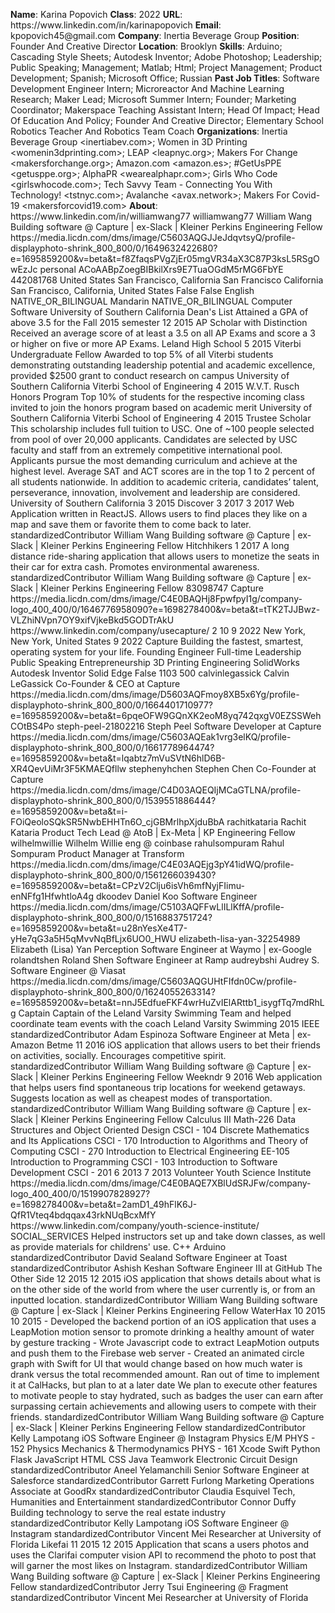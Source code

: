 **Name**: Karina Popovich
**Class**: 2022
**URL**: https://www\.linkedin\.com/in/karinapopovich
**Email**: kpopovich45@gmail\.com
**Company**: Inertia Beverage Group
**Position**: Founder And Creative Director
**Location**: Brooklyn
**Skills**: Arduino; Cascading Style Sheets; Autodesk Inventor; Adobe Photoshop; Leadership; Public Speaking; Management; Matlab; Html; Project Management; Product Development; Spanish; Microsoft Office; Russian
**Past Job Titles**: Software Development Engineer Intern; Microreactor And Machine Learning Research; Maker Lead; Microsoft Summer Intern; Founder; Marketing Coordinator; Makerspace Teaching Assistant Intern; Head Of Impact; Head Of Education And Policy; Founder And Creative Director; Elementary School Robotics Teacher And Robotics Team Coach
**Organizations**: Inertia Beverage Group <inertiabev\.com>; Women in 3D Printing <womenin3dprinting\.com>; LEAP <leapnyc\.org>; Makers For Change <makersforchange\.org>; Amazon\.com <amazon\.es>; \#GetUsPPE <getusppe\.org>; AlphaPR <wearealphapr\.com>; Girls Who Code <girlswhocode\.com>; Tech Savvy Team \- Connecting You With Technology\! <tstnyc\.com>; Avalanche <avax\.network>; Makers For Covid\-19 <makersforcovid19\.com>
**About**: https://www\.linkedin\.com/in/williamwang77 williamwang77 William Wang Building software @ Capture | ex\-Slack | Kleiner Perkins Engineering Fellow https://media\.licdn\.com/dms/image/C5603AQGJJeJdqvtsyQ/profile\-displayphoto\-shrink\_800\_800/0/1649632422680?e=1695859200&v=beta&t=f8ZfaqsPVgZjEr05mgVR34aX3C87P3ksL5RSgOwEzJc personal ACoAABpZoegBIBkilXrs9E7TuaOGdM5rMG6FbYE 442081768 United States San Francisco, California San Francisco California San Francisco, California, United States False False English NATIVE\_OR\_BILINGUAL Mandarin NATIVE\_OR\_BILINGUAL Computer Software University of Southern California Dean's List Attained a GPA of above 3\.5 for the Fall 2015 semester 12 2015 AP Scholar with Distinction Received an average score of at least a 3\.5 on all AP Exams and score a 3 or higher on five or more AP Exams\. Leland High School 5 2015 Viterbi Undergraduate Fellow Awarded to top 5% of all Viterbi students demonstrating outstanding leadership potential and academic excellence, provided $2500 grant to conduct research on campus University of Southern California Viterbi School of Engineering 4 2015 W\.V\.T\. Rusch Honors Program Top 10% of students for the respective incoming class invited to join the honors program based on academic merit University of Southern California Viterbi School of Engineering 4 2015 Trustee Scholar This scholarship includes full tuition to USC\. One of ~100 people selected from pool of over 20,000 applicants\.   Candidates are selected by USC faculty and staff from an extremely competitive international pool\. Applicants pursue the most demanding curriculum and achieve at the highest level\.  Average SAT and ACT scores are in the top 1 to 2 percent of all students nationwide\. In addition to academic criteria, candidates’ talent, perseverance, innovation, involvement and leadership are considered\. University of Southern California 3 2015 Discover 3 2017 3 2017 Web Application written in ReactJS\. Allows users to find places they like on a map and save them or favorite them to come back to later\.  standardizedContributor William Wang Building software @ Capture | ex\-Slack | Kleiner Perkins Engineering Fellow Hitchhikers 1 2017 A long distance ride\-sharing application that allows users to monetize the seats in their car for extra cash\. Promotes environmental awareness\. standardizedContributor William Wang Building software @ Capture | ex\-Slack | Kleiner Perkins Engineering Fellow 83098747 Capture https://media\.licdn\.com/dms/image/C4E0BAQHj8FpwfpyI1g/company\-logo\_400\_400/0/1646776958090?e=1698278400&v=beta&t=tTK2TJJBwz\-VLZhiNVpn7OY9xifVjkeBkd5GODTrAkU https://www\.linkedin\.com/company/usecapture/ 2 10 9 2022 New York, New York, United States 9 2022 Capture Building the fastest, smartest, operating system for your life\. Founding Engineer Full\-time Leadership Public Speaking Entrepreneurship 3D Printing Engineering SolidWorks Autodesk Inventor Solid Edge False 1103 500 calvinlegassick Calvin LeGassick Co\-Founder & CEO at Capture https://media\.licdn\.com/dms/image/D5603AQFmoy8XB5x6Yg/profile\-displayphoto\-shrink\_800\_800/0/1664401710977?e=1695859200&v=beta&t=6pqeOFW9GQnXK2eoM8yq742qxgV0EZSSWehCOtBS4Po steph\-peel\-21802216 Steph Peel Software Developer at Capture https://media\.licdn\.com/dms/image/C5603AQEak1vrg3elKQ/profile\-displayphoto\-shrink\_800\_800/0/1661778964474?e=1695859200&v=beta&t=lqabtz7mVuSVtN6hlD6B\-XR4QevUiMr3F5KMAEQfllw stephenyhchen Stephen Chen Co\-Founder at Capture https://media\.licdn\.com/dms/image/C4D03AQEQIjMCaGTLNA/profile\-displayphoto\-shrink\_800\_800/0/1539551886444?e=1695859200&v=beta&t=i\-FOiQeoloSQkSR5NwbEHHTn6O\_cjGBMrlhpXjduBbA rachitkataria Rachit Kataria Product Tech Lead @ AtoB | Ex\-Meta | KP Engineering Fellow wilhelmwillie Wilhelm Willie eng @ coinbase rahulsompuram Rahul Sompuram Product Manager at Transform https://media\.licdn\.com/dms/image/C4E03AQEjg3pY41idWQ/profile\-displayphoto\-shrink\_800\_800/0/1561266039430?e=1695859200&v=beta&t=CPzV2Clju6isVh6mfNyjFIimu\-enNFfg1HfwhtloA4g dkoodev Daniel Koo Software Engineer https://media\.licdn\.com/dms/image/C5103AQFFwLlILlKffA/profile\-displayphoto\-shrink\_800\_800/0/1516883751724?e=1695859200&v=beta&t=u28nYesXe4T7\-yHe7qG3a5H5qMvvNqBfLjx6UO0\_HWU elizabeth\-lisa\-yan\-32254989 Elizabeth \(Lisa\) Yan Perception Software Engineer at Waymo | ex\-Google rolandtshen Roland Shen Software Engineer at Ramp audreybshi Audrey S\. Software Engineer @ Viasat https://media\.licdn\.com/dms/image/C5603AQGUHtFIfdn0Cw/profile\-displayphoto\-shrink\_800\_800/0/1624055263314?e=1695859200&v=beta&t=nnJ5EdfueFKF4wrHuZvIElARttb1\_isygfTq7mdRhLg Captain Captain of the Leland Varsity Swimming Team and helped coordinate team events with the coach Leland Varsity Swimming 2015 IEEE standardizedContributor Adam Espinoza Software Engineer at Meta | ex\-Amazon Betme 11 2016 iOS application that allows users to bet their friends on activities, socially\. Encourages competitive spirit\. standardizedContributor William Wang Building software @ Capture | ex\-Slack | Kleiner Perkins Engineering Fellow Weekndr 9 2016 Web application that helps users find spontaneous trip locations for weekend getaways\. Suggests location as well as cheapest modes of transportation\. standardizedContributor William Wang Building software @ Capture | ex\-Slack | Kleiner Perkins Engineering Fellow Calculus III Math\-226 Data Structures and Object Oriented Design CSCI \- 104 Discrete Mathematics and Its Applications CSCI \- 170 Introduction to Algorithms and Theory of Computing CSCI \- 270 Introduction to Electrical Engineering EE\-105 Introduction to Programming CSCI \- 103 Introduction to Software Development CSCI \- 201 6 2013 7 2013 Volunteer Youth Science Institute https://media\.licdn\.com/dms/image/C4E0BAQE7XBlUdSRJFw/company\-logo\_400\_400/0/1519907828927?e=1698278400&v=beta&t=2amD1\_49hFlK6J\-QfR1Vteq4bdqqax43rkNUqBcxMfY https://www\.linkedin\.com/company/youth\-science\-institute/ SOCIAL\_SERVICES Helped instructors set up and take down classes, as well as provide materials for childrens' use\. C\+\+ Arduino standardizedContributor David Sealand Software Engineer at Toast standardizedContributor Ashish Keshan Software Engineer III at GitHub The Other Side 12 2015 12 2015 iOS application that shows details about what is on the other side of the world from where the user currently is, or from an inputted location\. standardizedContributor William Wang Building software @ Capture | ex\-Slack | Kleiner Perkins Engineering Fellow WaterHax 10 2015 10 2015 \- Developed the backend portion of an iOS application that uses a LeapMotion motion sensor to promote drinking a healthy amount of water by gesture tracking \- Wrote Javascript code to extract LeapMotion outputs and push them to the Firebase web server \- Created an animated circle graph with Swift for UI that would change based on how much water is drank versus the total recommended amount\. Ran out of time to implement it at CalHacks, but plan to at a later date  We plan to execute other features to motivate people to stay hydrated, such as badges the user can earn after surpassing certain achievements and allowing users to compete with their friends\. standardizedContributor William Wang Building software @ Capture | ex\-Slack | Kleiner Perkins Engineering Fellow standardizedContributor Kelly Lampotang iOS Software Engineer @ Instagram  Physics E/M PHYS \- 152 Physics Mechanics & Thermodynamics PHYS \- 161 Xcode Swift Python Flask JavaScript HTML CSS Java Teamwork Electronic Circuit Design standardizedContributor Aneel Yelamanchili Senior Software Engineer at Salesforce standardizedContributor Garrett Furlong Marketing Operations Associate at GoodRx standardizedContributor Claudia Esquivel Tech, Humanities and Entertainment standardizedContributor Connor Duffy Building technology to serve the real estate industry standardizedContributor Kelly Lampotang iOS Software Engineer @ Instagram  standardizedContributor Vincent Mei Researcher at University of Florida Likefai 11 2015 12 2015 Application that scans a users photos and uses the Clarifai computer vision API to recommend the photo to post that will garner the most likes on Instagram\. standardizedContributor William Wang Building software @ Capture | ex\-Slack | Kleiner Perkins Engineering Fellow standardizedContributor Jerry Tsui Engineering @ Fragment standardizedContributor Vincent Mei Researcher at University of Florida
